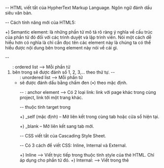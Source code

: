 -- HTML viết tắt của HypherText Markup Language. Ngôn ngữ đánh dấu siêu văn bản.

-- Cách tính năng mới của HTML5:

+) Semantic element: là những phần tử mô tả rõ ràng ý nghĩa về cấu trúc của phần tử đó đối
với các trình duyệt và lập trình viên. Nói một cách dễ hiểu hơn có nghĩa là chỉ cần đọc
tên các element này là chúng ta có thể hiểu được nội dung bên trong element này nói về cái gì.

-- <ol>: ordered list --> Mỗi phần tử <li> bên trong sẽ được đánh số 1, 2, 3,... theo thứ tự.
-- <ul>: unordered list --> Mỗi phần tử <li> sẽ được đánh dấu bằng chấm đen (•) theo mặc định.

-- <a>: anchor element --> Có 2 loại link: link với page khác trong cùng project, link tới một trang khác.

-- thuộc tính target trong <a>

+) \_self (mặc định) – Mở liên kết trong cùng tab hoặc cửa sổ hiện tại.

+) \_blank – Mở liên kết sang tab mới.

-- CSS viết tắt của Cascading Style Sheet.

-- Có 3 cách để viết CSS: Inline, Internal và External.

+) Inline --> Viết trực tiếp trong thuộc tính style của thẻ HTML. Chỉ áp dụng cho phần tử đó.
+) Internal: --> Viết trong thẻ <style> bên trong <head>. Dùng khi chỉ cần CSS cho một trang duy nhất.
+) External: --> Viết trong file .css riêng, rồi liên kết bằng <link>. Giúp quản lý code tốt hơn, áp dụng
được cho nhiều trang.

-- Table Element

- Ý nghĩa các thẻ:
  +) <table></table>: Xác định một bảng
  +) <thead></thead>: Phần đầu của bảng
  +) <tbody></tbody>: Phần thân của bảng
  +) <tr></tr> (table row): Xác định một hàng của bảng
  +) <th></th> (table header): Xác định tiêu đề của bảng
  +) <td></td> (table data): Xác định dữ liệu ô của bảng

- Thuộc tính:
  +) colspan: tạo ô mở rộng trên nhiều cột
  +) rowspan: tạo ô kéo dài trên nhiều hàng

-- Block, Inline, Inline-Block

+) Block: Luôn luôn bắt đầu trên một dòng mới, chiếm 100% width của cha. Padding và Margin áp dụng cho 4 phía.
+) Inline: Chiếm đủ width của content, không set width và height được. Padding và Margin
không thể set theo chìu dọc. pseudo element là 1 inline element.
+) Inline-Block: Giống như Inline nhưng set được height và width. img là 1 inline-block element.

-- FLEX BOX

- justify-content: trục chính

- align-items: trục phụ

- flex-grow: giá trị mặc định là 0, dùng để cho phép các phần tử giãn ra để chiếm các
  empty space còn lại. Nếu phần tử A có flex-grow: 1 còn phần tử B có flex-grow: 2 thì sẽ khoảng
  empty space mà B được chiếm sẽ gấp đôi A chứ không phải B sẽ bự gấp 2 lần A.

- flex-basis: giá trị mặc định là auto, đùng để set chiều rộng hoặc chiều cao của phần tử dựa vào
  flex-direction row hay column.

- flex-shrink: giá trị mặc định là 1, đùng để cho phép các phần tử tự động thu hẹp lại
  để phù hợp với flex container.

- flex: cả 3 properties flex-grow, flex-shrink và flex-basis đều dùng cho flex items con. Và flex
  là property shorthand của cả 3.

-- GRID

- Căn chỉnh các tracks bên trong grid containers --> Dùng justify-content, align-content.

- Căn chỉnh các grid items bên trong các grid cells chứa nó --> Dùng justify-items, align-items.

- Căn chỉnh 1 grid item trong grid cell chứa nó --> Dùng align-self, justify-self.

- Muốn element bắt đầu ở dòng hoặc cột cụ thể nào đó trong lưới --> Dùng grid-column, grid-row.

-- CSS SELECTOR

- [elementA] [elementB]: select tất cả elementB bên trong elementA.

- [elementA] + [elementB]: select elementB đầu tiên bên trong elementA.

- id và class:

-- ĐỘ ƯU TIÊN SELECTOR

- !important -> ID [#] -> Class [.] hoặc pseudo class [:] -> element -> universal [*].

+) Trong CSS, một id chỉ nên được sử dụng cho một phần tử duy nhất trong một file HTML.

-- COLOR

- Mọi màu đều có thể tạo ra nhờ sự kết hợp giữa 3 màu Red, Green, Blue.

- RGB/RGBA: rgba(red, green, blue, alpha).
  +) red, green, blue: Giá trị màu (từ 0 đến 255).
  +) alpha: Độ trong suốt (từ 0 đến 1), trong đó

- HEXADECIMAL NOTATION: Trong CSS, màu sắc có thể được biểu diễn bằng hệ thập lục phân (hexadecimal notation)
  với ký hiệu #RRGGBB, trong đó:
  +) RR (Red) là giá trị màu đỏ (từ 00 đến FF).
  +) GG (Green) là giá trị màu xanh lá cây (từ 00 đến FF).
  +) BB (Blue) là giá trị màu xanh dương (từ 00 đến FF).

-- CSS POSITION

- static: mặc định. absolute ko coi static là cha.

- relative: theo vị trí ban đầu của nó.

- absolute: theo vị trí của cha nó. absolute luôn đi tìm relative gần nhất. Một absolute element không
  chiếm diện tích trong dòng chảy bình thường của trang web.

- fixed: đi theo viewport.

- sticky: kết hợp giữa relative và fixed.

+) Có thể dùng left, right, top, bottom với bất kỳ phần tử nào có position khác static.

-- BOX SHADOW

- box-shadow: none|h-offset v-offset blur spread color |inset|initial|inherit;

+) none: Giá trị default: là không có shadow

+) h-offset: Điều chỉnh khoảng cách shadow theo chiều ngang. Giá trị dương cho shadow đổ bóng về bên phải
(bóng hiển thị ở bên phải), giá trị âm đổ bóng về bên trái (bóng đổ về bên trái)

+) v-offset: Điều chỉnh khoảng cách shadow theo chiều dọc. Giá trị dương cho shadow đổ bóng xuống dưới
(bóng xuất hiện ở dưới hình), giá trị âm cho shadow đổ bóng lên phía trên (bóng xuất hiện phía trên hình)

+) blur - không bắt buộc: Độ 'blur' - độ mờ của bóng. Giá trị càng lớn thì bóng càng mờ đi. Giá trị càng
nhỏ càng 'solid'

+) spread - không bắt buộc: Độ phân tán của shadow. Giá trị dương sẽ làm shadow rộng ra, giá trị âm sẽ thu nhỏ
kích cỡ shadow

+) color: màu của shadow. Mặc định là màu font-color hiện tại

+) inset - không bắt buộc: thay đổi shadow ngoài thành shadow nằm trong hình
(giống như mình nhìn đèn trần thạch cao ấy 😃)

- text-shadow: offset-x | offset-y | blur-radius | color

-- BOX MODEL

- Box Model là thứ mà browser dựa vào để tính toán một element rộng/cao bao nhiêu để render cho chính xác
  và đúng ý của developer.

- Kỹ thuật Box Model trong CSS bao gồm 4 phần quan trọng đó là:

+) Margin: Khoảng cách tính từ bên ngoài của phần tử.
+) Border: Đường viền của phần tử.
+) Padding: Khoảng cách tính từ bên trong của phần tử.
+) Content: Nội dung trong phần tử.

-- % trong CSS

- Khi dùng % cho kích thước (width, height, top, left, right, bottom, padding, margin, v.v.), giá trị sẽ
  dựa vào phần tử cha gần nhất có thuộc tính liên quan.

- Khi % áp dụng cho thuộc tính liên quan đến chữ (line-height, font-size), nó sẽ dựa vào chính kích thước
  của phần tử đó.

-- So sánh normalize và reset CSS

- reset CSS là set các giá trị như margin, padding, font-size về 0, Cũng list-style: none, ...
- normalize cũng như reset CSS nhưng không hoàn toàn loại bỏ các giá trị default mà thay vào đó chuẩn hóa
  lại các giá trị đó sao cho phù hợp với nhu cầu.
